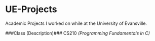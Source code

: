 # UE-Projects  
Academic Projects I worked on while at the University of Evansville.  

###Class (Description)###
CS210 *(Programming Fundamentals in C)*
